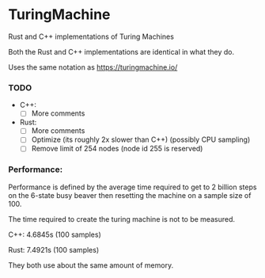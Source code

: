 # TuringMachine
Rust and C++ implementations of Turing Machines

Both the Rust and C++ implementations are identical in what they do.

Uses the same notation as https://turingmachine.io/

### TODO
- C++:
  - [ ] More comments
- Rust:
  - [ ] More comments
  - [ ] Optimize (its roughly 2x slower than C++) (possibly CPU sampling)
  - [ ] Remove limit of 254 nodes (node id 255 is reserved)

### Performance:
Performance is defined by the average time required to get to 2 billion steps on the 6-state busy beaver then resetting the machine on a sample size of 100.

The time required to create the turing machine is not to be measured.

C++: 4.6845s (100 samples)

Rust: 7.4921s (100 samples)

They both use about the same amount of memory.
